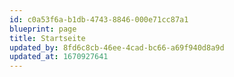 ```yaml
---
id: c0a53f6a-b1db-4743-8846-000e71cc87a1
blueprint: page
title: Startseite
updated_by: 8fd6c8cb-46ee-4cad-bc66-a69f940d8a9d
updated_at: 1670927641
---
```

